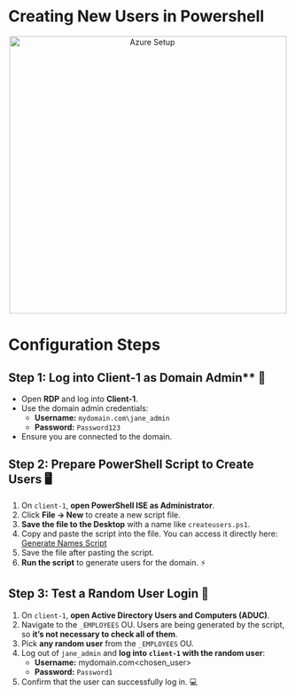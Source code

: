 # Creating New Users in Powershell

<p align="center">
  <img src="https://i.imgur.com/gUKUoFk.png" alt="Azure Setup" width="500"/>
</p>

# Configuration Steps
## Step 1: Log into Client-1 as Domain Admin** 🔑

- Open **RDP** and log into **Client-1**.
- Use the domain admin credentials:
  - **Username:** `mydomain.com\jane_admin`
  - **Password:** `Password123`
- Ensure you are connected to the domain.

## Step 2: Prepare PowerShell Script to Create Users 🖥️

1. On `client-1`, **open PowerShell ISE as Administrator**.  
2. Click **File → New** to create a new script file.  
3. **Save the file to the Desktop** with a name like `createusers.ps1`.  
4. Copy and paste the script into the file. You can access it directly here: [Generate Names Script](docs/Generate-Names-Create-Users.ps1)  
5. Save the file after pasting the script.
6. **Run the script** to generate users for the domain. ⚡

## Step 3: Test a Random User Login 🔑

1. On `client-1`, **open Active Directory Users and Computers (ADUC)**.  
2. Navigate to the `_EMPLOYEES` OU. Users are being generated by the script, so **it’s not necessary to check all of them**.  
3. Pick **any random user** from the `_EMPLOYEES` OU.  
4. Log out of `jane_admin` and **log into `client-1` with the random user**:  
   - **Username:** mydomain.com\<chosen_user>  
   - **Password:** `Password1`  
5. Confirm that the user can successfully log in. 💻
